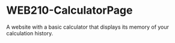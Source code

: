 # WEB210-CalculatorPage
A website with a basic calculator that displays its memory of your calculation history.
